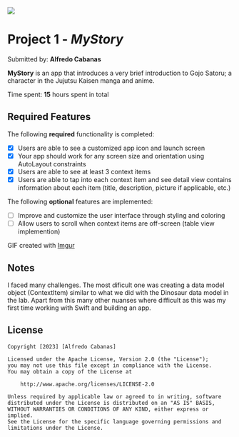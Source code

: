 ![](https://github.com/02cabanas/MyStory/blob/main/Gojo%20Satoru%20App%203%20-%20Imgur-2.gif)


# Project 1 - *MyStory*

Submitted by: **Alfredo Cabanas**

**MyStory** is an app that introduces a very brief introduction to Gojo Satoru; a character in the Jujutsu Kaisen manga and anime. 

Time spent: **15** hours spent in total

## Required Features

The following **required** functionality is completed:

- [X] Users are able to see a customized app icon and launch screen
- [X] Your app should work for any screen size and orientation using AutoLayout constraints
- [X] Users are able to see at least 3 context items
- [X] Users are able to tap into each context item and see detail view contains information about each item (title, description, picture if applicable, etc.)
 
The following **optional** features are implemented:

- [ ] Improve and customize the user interface through styling and coloring
- [ ] Allow users to scroll when context items are off-screen (table view implemention)

<!--
## Video Walkthrough

Here's a walkthrough of implemented user stories:

<img src='https://imgur.com/gallery/WuSCqCr.gif' title='Video Walkthrough' width='' alt='Video Walkthrough' />
-->
<!-- Replace this with whatever GIF tool you used! -->
GIF created with [Imgur](https://imgur.com)  
<!-- Recommended tools:
[Kap](https://getkap.co/) for macOS
[ScreenToGif](https://www.screentogif.com/) for Windows
[peek](https://github.com/phw/peek) for Linux. -->


## Notes

I faced many challenges. The most dificult one was creating a data model object (ContextItem) similar to what we did with the Dinosaur data model in the lab. Apart from this many other nuanses where difficult as this was my first time working with Swift and building an app.

## License

    Copyright [2023] [Alfredo Cabanas]

    Licensed under the Apache License, Version 2.0 (the "License");
    you may not use this file except in compliance with the License.
    You may obtain a copy of the License at

        http://www.apache.org/licenses/LICENSE-2.0

    Unless required by applicable law or agreed to in writing, software
    distributed under the License is distributed on an "AS IS" BASIS,
    WITHOUT WARRANTIES OR CONDITIONS OF ANY KIND, either express or implied.
    See the License for the specific language governing permissions and
    limitations under the License.
